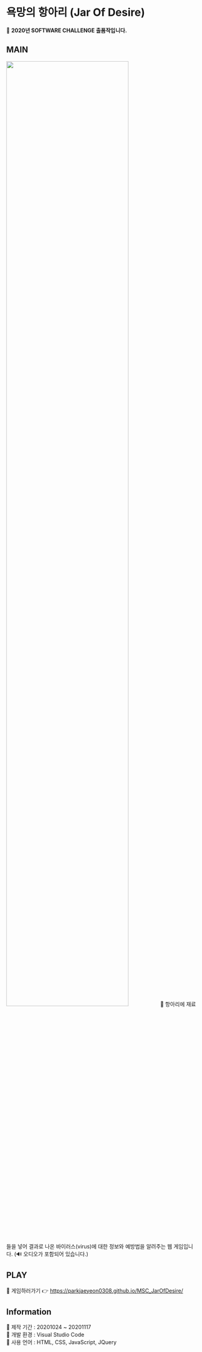 <h1>욕망의 항아리 (Jar Of Desire)</h1>  

📌 <b>2020년 SOFTWARE CHALLENGE 출품작입니다.</b>  
<h2>MAIN</h2> 
<img src="https://user-images.githubusercontent.com/46524540/99880582-abbd0300-2c57-11eb-9c65-06da2ad618d3.JPG" width="80%"></img>  
📍 항아리에 재료들을 넣어 결과로 나온 바이러스(virus)에 대한 정보와 예방법을 알려주는 웹 게임입니다.  
(🔊 오디오가 포함되어 있습니다.)   
  
<h2>PLAY</h2>

📍 게임하러가기 👉 https://parkjaeyeon0308.github.io/MSC_JarOfDesire/
  
<h2>Information</h2>

📍 제작 기간 : 20201024 ~ 20201117     
📍 개발 환경 : Visual Studio Code  
📍 사용 언어 : HTML, CSS, JavaScript, JQuery     
